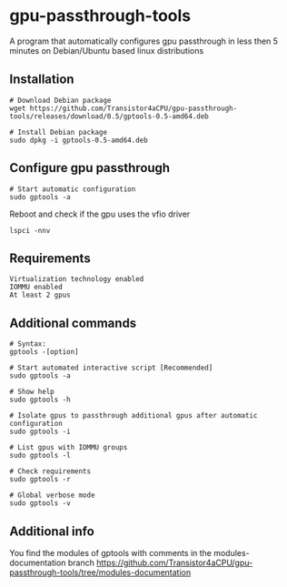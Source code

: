 # gpu-passthrough-tools
A program that automatically configures gpu passthrough in less then 5 minutes on Debian/Ubuntu based linux distributions
###
## Installation
```
# Download Debian package 
wget https://github.com/Transistor4aCPU/gpu-passthrough-tools/releases/download/0.5/gptools-0.5-amd64.deb

# Install Debian package 
sudo dpkg -i gptools-0.5-amd64.deb
```
###
## Configure gpu passthrough
```
# Start automatic configuration
sudo gptools -a
```
Reboot and check if the gpu uses the vfio driver
```
lspci -nnv
```
###
## Requirements
```
Virtualization technology enabled
IOMMU enabled
At least 2 gpus
```
## Additional commands
```
# Syntax:
gptools -[option]

# Start automated interactive script [Recommended]
sudo gptools -a

# Show help
sudo gptools -h

# Isolate gpus to passthrough additional gpus after automatic configuration
sudo gptools -i

# List gpus with IOMMU groups
sudo gptools -l

# Check requirements
sudo gptools -r

# Global verbose mode
sudo gptools -v
```
## Additional info
You find the modules of gptools with comments in the modules-documentation branch https://github.com/Transistor4aCPU/gpu-passthrough-tools/tree/modules-documentation 
